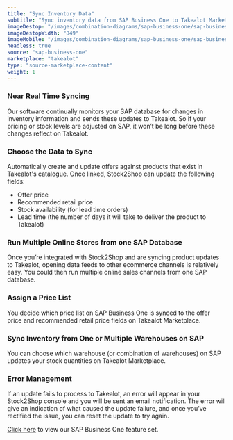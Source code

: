 ```yaml
---
title: "Sync Inventory Data"
subtitle: "Sync inventory data from SAP Business One to Takealot Marketplace."
imageDestop: "/images/combination-diagrams/sap-business-one/sap-business-one-takealot-inventory.svg"
imageDestopWidth: "849"
imageMobile: "/images/combination-diagrams/sap-business-one/sap-business-one-takealot-inventory.svg"
headless: true
source: "sap-business-one"
marketplace: "takealot"
type: "source-marketplace-content"
weight: 1
---
```


### Near Real Time Syncing
Our software continually monitors your SAP database for changes in inventory information and sends these updates to Takealot. So if your pricing or stock levels are adjusted on SAP, it won’t be long before these changes reflect on Takealot.

### Choose the Data to Sync
Automatically create and update offers against products that exist in Takealot's catalogue. Once linked, Stock2Shop can update the following fields:
- Offer price
- Recommended retail price
- Stock availability (for lead time orders)
- Lead time (the number of days it will take to deliver the product to Takealot)

### Run Multiple Online Stores from one SAP Database
Once you’re integrated with Stock2Shop and are syncing product updates to Takealot, opening data feeds to other ecommerce channels is relatively easy. You could then run multiple online sales channels from one SAP database.

### Assign a Price List
You decide which price list on SAP Business One is synced to the offer price and recommended retail price fields on Takealot Marketplace.

### Sync Inventory from One or Multiple Warehouses on SAP
You can choose which warehouse (or combination of warehouses) on SAP updates your stock quantities on Takealot Marketplace.

### Error Management
If an update fails to process to Takealot, an error will appear in your Stock2Shop console and you will be sent an email notification. The error will give an indication of what caused the update failure, and once you’ve rectified the issue, you can reset the update to try again.

[Click here](/help/features/sap-business-one/ "SAP Business One Features") to view our SAP Business One feature set.